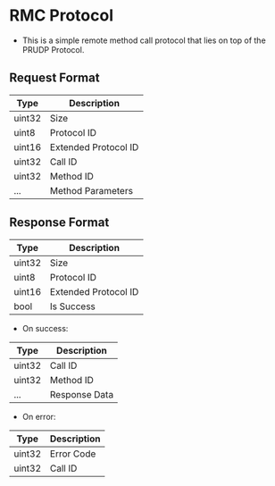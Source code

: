 # RMC Protocol

- This is a simple remote method call protocol that lies on top of the PRUDP Protocol.

## Request Format

| Type   | Description          |
| ---    |    ---               |
| uint32 | Size                 |
| uint8  | Protocol ID          |
| uint16 | Extended Protocol ID |
| uint32 | Call ID              |
| uint32 | Method ID            |
| ...    | Method Parameters    |

## Response Format

| Type   | Description          |
| ---    |    ---               |
| uint32 | Size                 |
| uint8  | Protocol ID          |
| uint16 | Extended Protocol ID |
| bool   | Is Success           |

* On success:

| Type   | Description   |
| ---    |    ---        |
| uint32 | Call ID       |
| uint32 | Method ID     |
| ...    | Response Data |

* On error:

| Type   | Description   |
| ---    |    ---        |
| uint32 | Error Code    |
| uint32 | Call ID       |